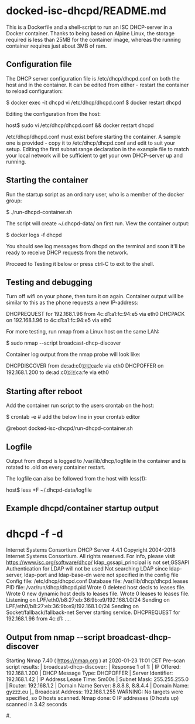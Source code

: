 
docked-isc-dhcpd/README.md
==========================

This is a Dockerfile and a shell-script to run an ISC DHCP-server in a Docker
container. Thanks to being based on Alpine Linux, the storage required is less
than 25MB for the container image, whereas the running container requires just
about 3MB of ram.


Configuration file
------------------
The DHCP server configuration file is /etc/dhcp/dhcpd.conf on both the host and
in the container. It can be edited from either - restart the container to
reload configuration:

   $ docker exec -it dhcpd vi /etc/dhcp/dhcpd.conf
   $ docker restart dhcpd

Editing the configuration from the host:

   host$ sudo vi /etc/dhcp/dhcpd.conf && docker restart dhcpd

/etc/dhcp/dhcpd.conf must exist before starting the container. A sample one is
provided - copy it to /etc/dhcp/dhcpd.conf and edit to suit your setup. Editing
the first subnat range declaration in the example file to match your local
network will be sufficient to get your own DHCP-server up and running.


Starting the container
----------------------
Run the startup script as an ordinary user, who is a member of the docker
group:

   $ ./run-dhcpd-container.sh

The script will create ~/.dhcpd-data/ on first run. View the container output:

   $ docker logs -f dhcpd

You should see log messages from dhcpd on the terminal and soon it'll be ready
to receive DHCP requests from the network.

Proceed to Testing it below or press ctrl-C to exit to the shell.


Testing and debugging
---------------------
Turn off wifi on your phone, then turn it on again. Container output will be
similar to this as the phone requests a new IP-address:

   DHCPREQUEST for 192.168.1.96 from 4c:d1:a1:fc:94:e5 via eth0
   DHCPACK on 192.168.1.96 to 4c:d1:a1:fc:94:e5 via eth0

For more testing, run nmap from a Linux host on the same LAN:

   $ sudo nmap --script broadcast-dhcp-discover

Container log output from the nmap probe will look like:

   DHCPDISCOVER from de:ad:c0:de:ca:fe via eth0
   DHCPOFFER on 192.168.1.200 to de:ad:c0:de:ca:fe via eth0


Starting after reboot
---------------------
Add the container run script to the users crontab on the host:

   $ crontab -e            # add the below line in your crontab editor

   @reboot docked-isc-dhcpd/run-dhcpd-container.sh


Logfile
-------
Output from dhcpd is logged to /var/lib/dhcp/logfile in the container and
is rotated to .old on every container restart.

The logfile can also be followed from the host with less(1):

   host$ less +F ~/.dhcpd-data/logfile


Example dhcpd/container startup output
--------------------------------------

   # dhcpd -f -d

   Internet Systems Consortium DHCP Server 4.4.1
   Copyright 2004-2018 Internet Systems Consortium.
   All rights reserved.
   For info, please visit https://www.isc.org/software/dhcp/
   ldap_gssapi_principal is not set,GSSAPI Authentication for LDAP will not be used
   Not searching LDAP since ldap-server, ldap-port and ldap-base-dn were not specified in the config file
   Config file: /etc/dhcp/dhcpd.conf
   Database file: /var/lib/dhcp/dhcpd.leases
   PID file: /var/run/dhcp/dhcpd.pid
   Wrote 0 deleted host decls to leases file.
   Wrote 0 new dynamic host decls to leases file.
   Wrote 0 leases to leases file.
   Listening on LPF/eth0/b8:27:eb:36:9b:e9/192.168.1.0/24
   Sending on   LPF/eth0/b8:27:eb:36:9b:e9/192.168.1.0/24
   Sending on   Socket/fallback/fallback-net
   Server starting service.
   DHCPREQUEST for 192.168.1.96 from 4c:d1: ....


Output from nmap --script broadcast-dhcp-discover
-------------------------------------------------
   Starting Nmap 7.40 ( https://nmap.org ) at 2020-01-23 11:01 CET
   Pre-scan script results:
   | broadcast-dhcp-discover:
   |   Response 1 of 1:
   |     IP Offered: 192.168.1.200
   |     DHCP Message Type: DHCPOFFER
   |     Server Identifier: 192.168.1.42
   |     IP Address Lease Time: 5m00s
   |     Subnet Mask: 255.255.255.0
   |     Router: 192.168.1.2
   |     Domain Name Server: 8.8.8.8, 8.8.4.4
   |     Domain Name: gyzzz.eu
   |_    Broadcast Address: 192.168.1.255
   WARNING: No targets were specified, so 0 hosts scanned.
   Nmap done: 0 IP addresses (0 hosts up) scanned in 3.42 seconds


#.

